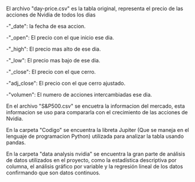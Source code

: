 El archivo "day-price.csv" es la tabla original, representa el precio de las acciones de Nvidia de todos los dias

 -"_date": la fecha de esa accion.
 
 -"_open": El precio con el que inicio ese dia.
 
 -"_high": El precio mas alto de ese dia.
 
 -"_low": El precio mas bajo de ese dia.
 
 -"_close": El precio con el que cerro.
 
 -"adj_close": El precio con el que cerro ajustado.
 
 -"volumen": El numero de acciones intercambiadas ese dia.


En el archivo "S&P500.csv" se encuetra la informacion del mercado, esta informacion se uso para compararla con el crecimiento de las acciones de Nvidia.

En la carpeta "Codigo" se encuentra la libreta Jupiter (Que se maneja en el lenguaje de programacion Python) utilizada para analizar la tabla usando pandas.

En la carpeta "data analysis nvidia" se encuentra la gran parte de análisis de datos utilizados en el proyecto, como la estadística descriptiva por columna, el análisis gráfico por variable y la regresión lineal de los datos confirmando que son datos continuos.

